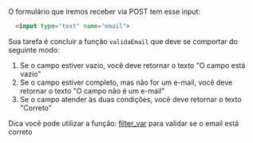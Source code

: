 O formulário que iremos receber via POST tem esse input:

```html
  <input type="text" name="email">
```

Sua tarefa é concluir a função `validaEmail` que deve se comportar do seguinte modo:

1. Se o campo estiver vazio, você deve retornar o texto "O campo está vazio"
2. Se o campo estiver completo, mas não for um e-mail, você deve retornar o texto "O campo não é um e-mail"
3. Se o campo atender às duas condições, você deve retornar o texto "Correto"

Dica você pode utilizar a função: [filter_var](http://php.net/manual/en/function.filter-var.php) para validar se o email está correto